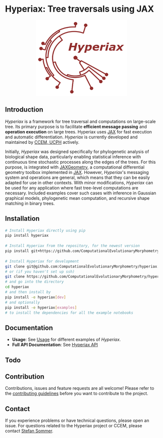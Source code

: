 # Hyperiax: Tree traversals using JAX
<p align="center">
 <img width="300", height="250" src="./docs/figures/hyperiax_logo.png">
</p>

## Introduction

_Hyperiax_ is a framework for tree traversal and computations on large-scale tree. Its primary purpose is to facilitate **efficient message passing** and **operation execution** on large trees. Hyperiax uses [JAX](https://jax.readthedocs.io/en/latest/index.html) for fast execution and automatic differentiation. _Hyperiax_ is currently developed and maintained by [CCEM, UCPH](https://www.ccem.dk/) actively.

Initially, _Hyperiax_ was designed specifically for phylogenetic analysis of biological shape data, particularly enabling statistical inference with continuous time stochastic processes along the edges of the trees. For this purpose, is integrated with [JAXGeometry](https://bitbucket.org/stefansommer/jaxgeometry/src/main/), a computational differential geometry toolbox implemented in [JAX](https://jax.readthedocs.io/en/latest/index.html). However, _Hyperiax_'s messaging system and operations are general, which means that they can be easily adapted for use in other contexts. With minor modifications, _Hyperiax_ can be used for any application where fast tree-level computations are necessary. Included examples cover such cases with inference in Gaussian graphical models, phylogenetic mean computation, and recursive shape matching in binary trees.

## Installation
```bash
# Install Hyperiax directly using pip
pip install hyperiax

# Install Hyperiax from the repository, for the newest version
pip install git+https://github.com/ComputationalEvolutionaryMorphometry/hyperiax.git

# Install Hyperiax for development
git clone git@github.com:ComputationalEvolutionaryMorphometry/hyperiax.git
# or (if you haven't set up ssh)
git clone https://github.com/ComputationalEvolutionaryMorphometry/hyperiax.git
# and go into the directory
cd hyperiax
# and then install by
pip install -e hyperiax[dev]
# and optionally
pip install -e hyperiax[examples]
# to install the dependencies for all the example notebooks
```

## Documentation
- **Usage**: See [Usage](https://computationalevolutionarymorphometry.github.io/hyperiax/usage.html) for different examples of _Hyperiax_.
- __Full API Documentation__: See [Hyperiax API](https://computationalevolutionarymorphometry.github.io/hyperiax/hyperiax.html)

## Todo

## Contribution
Contributions, issues and feature requests are all welcome! Please refer to the [contributing guidelines](./CONTRIBUTION.md) before you want to contribute to the project.

## Contact
If you experience problems or have technical questions, please open an issue. For questions related to the Hyperiax project or CCEM, please contact [Stefan Sommer](mailto:sommer@di.ku.dk).